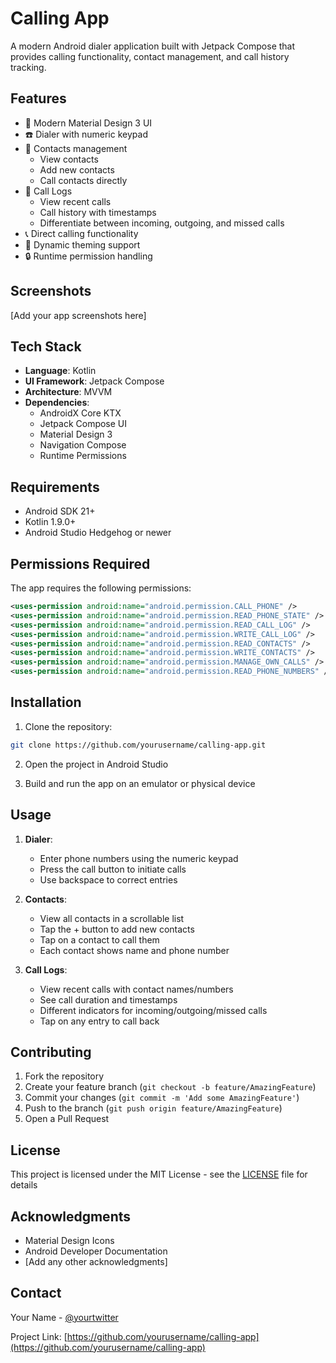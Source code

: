# Calling App

A modern Android dialer application built with Jetpack Compose that provides calling functionality, contact management, and call history tracking.

## Features

- 📱 Modern Material Design 3 UI
- ☎️ Dialer with numeric keypad
- 👥 Contacts management
  - View contacts
  - Add new contacts
  - Call contacts directly
- 📝 Call Logs
  - View recent calls
  - Call history with timestamps
  - Differentiate between incoming, outgoing, and missed calls
- 📞 Direct calling functionality
- 🎨 Dynamic theming support
- 🔒 Runtime permission handling

## Screenshots

[Add your app screenshots here]

## Tech Stack

- **Language**: Kotlin
- **UI Framework**: Jetpack Compose
- **Architecture**: MVVM
- **Dependencies**:
  - AndroidX Core KTX
  - Jetpack Compose UI
  - Material Design 3
  - Navigation Compose
  - Runtime Permissions

## Requirements

- Android SDK 21+
- Kotlin 1.9.0+
- Android Studio Hedgehog or newer

## Permissions Required

The app requires the following permissions:
```xml
<uses-permission android:name="android.permission.CALL_PHONE" />
<uses-permission android:name="android.permission.READ_PHONE_STATE" />
<uses-permission android:name="android.permission.READ_CALL_LOG" />
<uses-permission android:name="android.permission.WRITE_CALL_LOG" />
<uses-permission android:name="android.permission.READ_CONTACTS" />
<uses-permission android:name="android.permission.WRITE_CONTACTS" />
<uses-permission android:name="android.permission.MANAGE_OWN_CALLS" />
<uses-permission android:name="android.permission.READ_PHONE_NUMBERS" />
```

## Installation

1. Clone the repository:
```bash
git clone https://github.com/yourusername/calling-app.git
```

2. Open the project in Android Studio

3. Build and run the app on an emulator or physical device

## Usage

1. **Dialer**: 
   - Enter phone numbers using the numeric keypad
   - Press the call button to initiate calls
   - Use backspace to correct entries

2. **Contacts**:
   - View all contacts in a scrollable list
   - Tap the + button to add new contacts
   - Tap on a contact to call them
   - Each contact shows name and phone number

3. **Call Logs**:
   - View recent calls with contact names/numbers
   - See call duration and timestamps
   - Different indicators for incoming/outgoing/missed calls
   - Tap on any entry to call back

## Contributing

1. Fork the repository
2. Create your feature branch (`git checkout -b feature/AmazingFeature`)
3. Commit your changes (`git commit -m 'Add some AmazingFeature'`)
4. Push to the branch (`git push origin feature/AmazingFeature`)
5. Open a Pull Request

## License

This project is licensed under the MIT License - see the [LICENSE](LICENSE) file for details

## Acknowledgments

- Material Design Icons
- Android Developer Documentation
- [Add any other acknowledgments]

## Contact

Your Name - [@yourtwitter](https://twitter.com/yourtwitter)

Project Link: [https://github.com/yourusername/calling-app](https://github.com/yourusername/calling-app)
